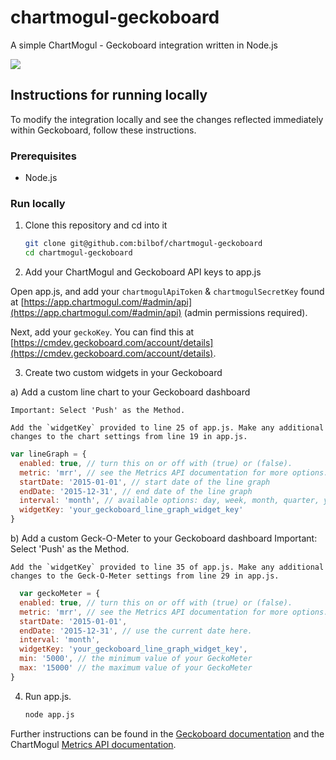# chartmogul-geckoboard

A simple ChartMogul - Geckoboard integration written in Node.js 

![](example.jpg)

## Instructions for running locally

To modify the integration locally and see the changes reflected immediately within Geckoboard, follow these instructions.

### Prerequisites

- Node.js

### Run locally

1. Clone this repository and cd into it

    ```bash
    git clone git@github.com:bilbof/chartmogul-geckoboard
    cd chartmogul-geckoboard
    ```

2. Add your ChartMogul and Geckoboard API keys to app.js

  Open app.js, and add your `chartmogulApiToken` & `chartmogulSecretKey` found at [https://app.chartmogul.com/#admin/api](https://app.chartmogul.com/#admin/api) (admin permissions required).
  
  Next, add your `geckoKey`. You can find this at [https://cmdev.geckoboard.com/account/details](https://cmdev.geckoboard.com/account/details).
  
3. Create two custom widgets in your Geckoboard

  a) Add a custom line chart to your Geckoboard dashboard
  
    Important: Select 'Push' as the Method.
    
    Add the `widgetKey` provided to line 25 of app.js. Make any additional changes to the chart settings from line 19 in app.js.
  
  ```JavaScript
  var lineGraph = {
  	enabled: true, // turn this on or off with (true) or (false).
  	metric: 'mrr', // see the Metrics API documentation for more options: https://github.com/chartmogul/metrics-api
  	startDate: '2015-01-01', // start date of the line graph
  	endDate: '2015-12-31', // end date of the line graph
  	interval: 'month', // available options: day, week, month, quarter, year (depends on the metric, see the Metrics API documentation)
  	widgetKey: 'your_geckoboard_line_graph_widget_key'
  }
  ```
  
  b) Add a custom Geck-O-Meter to your Geckoboard dashboard
    Important: Select 'Push' as the Method.
    
    Add the `widgetKey` provided to line 35 of app.js. Make any additional changes to the Geck-O-Meter settings from line 29 in app.js.

  ```JavaScript
    var geckoMeter = {
  	enabled: true, // turn this on or off with (true) or (false).
  	metric: 'mrr', // see the Metrics API documentation for more options: https://github.com/chartmogul/metrics-api
  	startDate: '2015-01-01',
  	endDate: '2015-12-31', // use the current date here.
  	interval: 'month',
  	widgetKey: 'your_geckoboard_line_graph_widget_key',
  	min: '5000', // the minimum value of your GeckoMeter
  	max: '15000' // the maximum value of your GeckoMeter
  }
  ```
  
4. Run app.js.
  
    ```bash
    node app.js
    ```

Further instructions can be found in the [Geckoboard documentation](https://developer.geckoboard.com/) and the ChartMogul [Metrics API documentation](https://github.com/chartmogul/metrics-api/blob/master/API-Documentation/api.md).